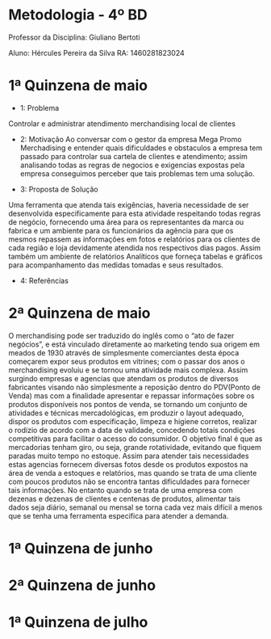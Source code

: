   # Metodologia - 4º BD
  
Professor da Disciplina: Giuliano Bertoti 

Aluno: Hércules Pereira da Silva
RA: 1460281823024


# 1ª Quinzena de maio

 - 1: Problema
 
  Controlar e administrar atendimento merchandising local de clientes
  
 - 2: Motivação
 Ao conversar com o gestor da empresa Mega Promo Merchadising e entender quais dificuldades e obstaculos a empresa tem passado para controlar sua cartela de clientes e atendimento; assim analisando todas as regras de negocios e exigencias expostas pela empresa conseguimos perceber que tais problemas tem uma solução.
 
 - 3: Proposta de Solução
 
 Uma ferramenta que atenda tais exigências, haveria necessidade de ser desenvolvida especificamente para esta atividade respeitando todas regras de negócio, fornecendo uma área para os representantes da marca ou fabrica e um ambiente para os funcionários da agência para que os mesmos repassem as informações em fotos e relatórios para os clientes de cada região e loja devidamente atendida nos respectivos dias pagos. Assim também um ambiente de relatórios Analíticos que forneça tabelas e gráficos para acompanhamento das medidas tomadas e seus resultados.
 
 - 4: Referências



# 2ª Quinzena de maio

O merchandising pode ser traduzido do inglês como o “ato de fazer negócios”, e está vinculado diretamente ao marketing tendo sua origem em meados de 1930 através de simplesmente comerciantes desta época começarem expor seus produtos em vitrines; com o passar dos anos o merchandising evoluiu e se tornou uma atividade mais complexa.
Assim surgindo empresas e agencias que atendam os produtos de diversos fabricantes visando não simplesmente a reposição dentro do PDV(Ponto de Venda) mas com a finalidade apresentar e repassar informações sobre os produtos disponíveis nos pontos de venda, se tornando um conjunto de atividades e técnicas mercadológicas, em produzir o layout adequado, dispor os produtos com especificação, limpeza e higiene corretos, realizar o rodízio de acordo com a data de validade, concedendo totais condições competitivas para facilitar o acesso do consumidor. O objetivo final é que as mercadorias tenham giro, ou seja, grande rotatividade, evitando que fiquem paradas muito tempo no estoque.
Assim para atender tais necessidades estas agencias fornecem diversas fotos desde os produtos expostos na área de venda a estoques e relatórios, mas quando se trata de uma cliente com poucos produtos não se encontra tantas dificuldades para fornecer tais informações. No entanto quando se trata de uma empresa com dezenas e dezenas de clientes e centenas de produtos, alimentar tais dados seja diário, semanal ou mensal se torna cada vez mais difícil a menos que se tenha uma ferramenta especifica para atender a demanda.

# 1ª Quinzena de junho
 


# 2ª Quinzena de junho



# 1ª Quinzena de julho
